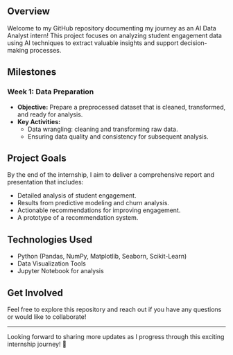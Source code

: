 ## Overview

Welcome to my GitHub repository documenting my journey as an AI Data Analyst intern! This project focuses on analyzing student engagement data using AI techniques to extract valuable insights and support decision-making processes.

## Milestones

### Week 1: Data Preparation

- **Objective:** Prepare a preprocessed dataset that is cleaned, transformed, and ready for analysis.
- **Key Activities:**
  - Data wrangling: cleaning and transforming raw data.
  - Ensuring data quality and consistency for subsequent analysis.


## Project Goals

By the end of the internship, I aim to deliver a comprehensive report and presentation that includes:

- Detailed analysis of student engagement.
- Results from predictive modeling and churn analysis.
- Actionable recommendations for improving engagement.
- A prototype of a recommendation system.

## Technologies Used

- Python (Pandas, NumPy, Matplotlib, Seaborn, Scikit-Learn)
- Data Visualization Tools
- Jupyter Notebook for analysis

## Get Involved

Feel free to explore this repository and reach out if you have any questions or would like to collaborate!

---

Looking forward to sharing more updates as I progress through this exciting internship journey! 🚀
